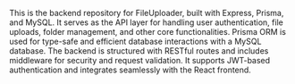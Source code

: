 This is the backend repository for FileUploader, built with Express, Prisma, and MySQL. It serves as the API layer for handling user authentication, file uploads, folder management, and other core functionalities. Prisma ORM is used for type-safe and efficient database interactions with a MySQL database. The backend is structured with RESTful routes and includes middleware for security and request validation. It supports JWT-based authentication and integrates seamlessly with the React frontend.
